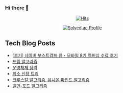 ### Hi there 👋

<!--
**loinsir/loinsir** is a ✨ _special_ ✨ repository because its `README.md` (this file) appears on your GitHub profile.

Here are some ideas to get you started:

- 🔭 I’m currently working on ...
- 🌱 I’m currently learning ...
- 👯 I’m looking to collaborate on ...
- 🤔 I’m looking for help with ...
- 💬 Ask me about ...
- 📫 How to reach me: ...
- 😄 Pronouns: ...
- ⚡ Fun fact: ...
-->
<div align=center>
  
[![Hits](https://hits.seeyoufarm.com/api/count/incr/badge.svg?url=https%3A%2F%2Fgithub.com%2Floinsir&count_bg=%2309EDEB&title_bg=%23555555&icon=&icon_color=%23E7E7E7&title=hits&edge_flat=false)](https://hits.seeyoufarm.com)
  
  
[![Solved.ac Profile](http://mazassumnida.wtf/api/v2/generate_badge?boj=a9327370)](https://solved.ac/a9327370/)
</div>


## Tech Blog Posts
* [[후기] 네이버 부스트캠프 웹・모바일 8기 멤버십 수료 후기](https://glassgow.tistory.com/48)
* [프림 알고리즘](https://glassgow.tistory.com/47)
* [운영체제 정리](https://glassgow.tistory.com/46)
* [최소 신장 트리](https://glassgow.tistory.com/45)
* [크루스칼 알고리즘, 유니온 파인드 알고리즘](https://glassgow.tistory.com/44)
* [벨만-포드 알고리즘](https://glassgow.tistory.com/43)